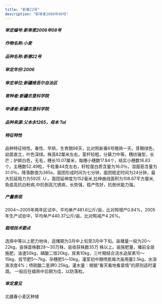 ```yaml
---
title: "新春22号"
description: "新审麦2006年08号"
---
```

##### 审定编号:新审麦2006年08号

##### 作物名称:小麦

##### 品种名称:新春22号

##### 审定年份:2006

##### 审定单位:新疆维吾尔自治区

##### 育种者:新疆农垦科学院

##### 申请者:新疆农垦科学院

##### 品种来源:父本永1265，母本 Tal

##### 特征特性
品种特征特性。春性、早熟，生育期98天，比对照新春6号晚熟一天。芽鞘绿色，幼苗直立，叶色深绿。株高82厘米左右，茎杆较粗，分蘖力中等。穗纺锤型，长芒；护颖白色，无毛，穗长10.07厘米，每穗小穗数17.84个，结实小穗数16.83个。主穗数52.49粒，千粒重44克左右，籽粒蛋白质含量为16.0％，湿面筋含量为31.0％，降落数值为365s，面团形成时间为七分钟，面团稳定时间为24分钟，最大抗延阻力为592E .U 。面团延伸度为152毫米,拉伸曲线面积为108.67平方厘米,免疫高抗白粉病,中抗倒高亢锈病，长势强，稳产性好，抗倒伏能力强。

##### 产量表现
2004～2005年两年区试中，平均单产481.6公斤/亩，比对照增产0.84%，2005年生产试验中，平均单产440.37公斤/亩，比对照减产4.26%。

##### 栽培技术要点
选择中等以上肥力地块，适播期为3月中上旬至3月中下旬。亩播量一般为20～22kg，亩保苗株数28～30万株，亩收获株数35万 株以上。亩施肥量，播前全层施肥，油渣50kg，磷酸二铵20kg，尿素10kg，三叶期结合浇水追尿素10～15kg、拔节肥5～7kg、孕穗肥5～10kg，灌浆初中期喷氮每次亩用量2.5kg，水溶液浓度4%；喷硫酸二氢钾0.25kg。灌水量：根据“看天看地看苗情”的原则适时灌溉。
一般应在蜡熟中后期为佳，以防落粒。

##### 审定意见
北疆春小麦区种植
